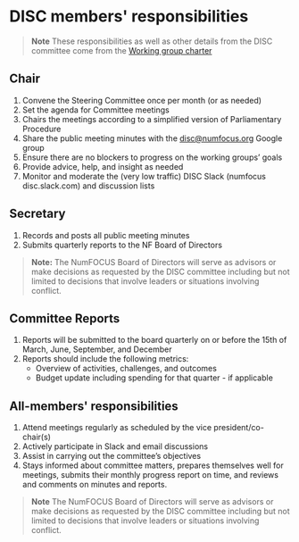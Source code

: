 # DISC members' responsibilities

> **Note**
> These responsibilities as well as other details from the DISC committee come from the [Working group charter](DISC-Committee-Charter-2021.pdf)

## Chair

1. Convene the Steering Committee once per month (or as needed)
2. Set the agenda for Committee meetings
3. Chairs the meetings according to a simplified version of Parliamentary Procedure
4. Share the public meeting minutes with the <disc@numfocus.org> Google group
5. Ensure there are no blockers to progress on the working groups’ goals
6. Provide advice, help, and insight as needed
7. Monitor and moderate the (very low traffic) DISC Slack (numfocus disc.slack.com) and discussion lists

## Secretary

1. Records and posts all public meeting minutes
2. Submits quarterly reports to the NF Board of Directors

> **Note:**
> The NumFOCUS Board of Directors will serve as advisors or make decisions as requested by the DISC committee including but not limited to decisions that involve leaders or situations involving conflict.

## Committee Reports

1. Reports will be submitted to the board quarterly on or before the 15th of March, June,
   September, and December
2. Reports should include the following metrics:
   - Overview of activities, challenges, and outcomes
   - Budget update including spending for that quarter - if applicable

## All-members' responsibilities

1. Attend meetings regularly as scheduled by the vice president/co-chair(s)
2. Actively participate in Slack and email discussions
3. Assist in carrying out the committee’s objectives
4. Stays informed about committee matters, prepares themselves well for meetings, submits their monthly progress report
   on time, and reviews and comments on minutes and reports.

> **Note**
> The NumFOCUS Board of Directors will serve as advisors or make decisions as requested by the DISC committee including but not limited to decisions that involve leaders or situations involving conflict.
